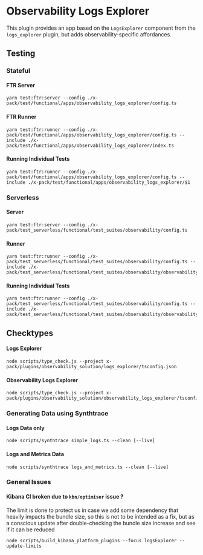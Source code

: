 # Observability Logs Explorer

This plugin provides an app based on the `LogsExplorer` component from the `logs_explorer` plugin, but adds observability-specific affordances.

## Testing

### Stateful

#### FTR Server
```
yarn test:ftr:server --config ./x-pack/test/functional/apps/observability_logs_explorer/config.ts
```

#### FTR Runner
```
yarn test:ftr:runner --config ./x-pack/test/functional/apps/observability_logs_explorer/config.ts --include ./x-pack/test/functional/apps/observability_logs_explorer/index.ts
```

#### Running Individual Tests
```
yarn test:ftr:runner --config ./x-pack/test/functional/apps/observability_logs_explorer/config.ts --include ./x-pack/test/functional/apps/observability_logs_explorer/$1
```

### Serverless

#### Server
```
yarn test:ftr:server --config ./x-pack/test_serverless/functional/test_suites/observability/config.ts
```

#### Runner
```
yarn test:ftr:runner --config ./x-pack/test_serverless/functional/test_suites/observability/config.ts --include ./x-pack/test_serverless/functional/test_suites/observability/observability_logs_explorer/index.ts
```
#### Running Individual Tests
```
yarn test:ftr:runner --config ./x-pack/test_serverless/functional/test_suites/observability/config.ts --include ./x-pack/test_serverless/functional/test_suites/observability/observability_logs_explorer/$1
```

## Checktypes

#### Logs Explorer
```
node scripts/type_check.js --project x-pack/plugins/observability_solution/logs_explorer/tsconfig.json
```
#### Observability Logs Explorer
```
node scripts/type_check.js --project x-pack/plugins/observability_solution/observability_logs_explorer/tsconfig.json
```

### Generating Data using Synthtrace

#### Logs Data only
```
node scripts/synthtrace simple_logs.ts --clean [--live]
```

#### Logs and Metrics Data
```
node scripts/synthtrace logs_and_metrics.ts --clean [--live]
```

### General Issues

#### Kibana CI broken due to `kbn/optimiser` issue ?

The limit is done to protect us in case we add some dependency that heavily impacts the bundle size, so this is not to be intended as a fix, but as a conscious update after double-checking the bundle size increase and see if it can be reduced

```
node scripts/build_kibana_platform_plugins --focus logsExplorer --update-limits
```